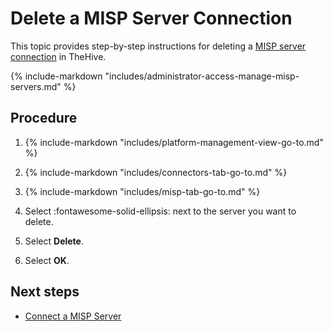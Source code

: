 # Delete a MISP Server Connection

This topic provides step-by-step instructions for deleting a [MISP server connection](about-misp-integration.md) in TheHive.

{% include-markdown "includes/administrator-access-manage-misp-servers.md" %}

<h2>Procedure</h2>

1. {% include-markdown "includes/platform-management-view-go-to.md" %}

2. {% include-markdown "includes/connectors-tab-go-to.md" %}

3. {% include-markdown "includes/misp-tab-go-to.md" %}

4. Select :fontawesome-solid-ellipsis: next to the server you want to delete.

5. Select **Delete**.

6. Select **OK**.

<h2>Next steps</h2>

* [Connect a MISP Server](connect-a-misp-server.md)